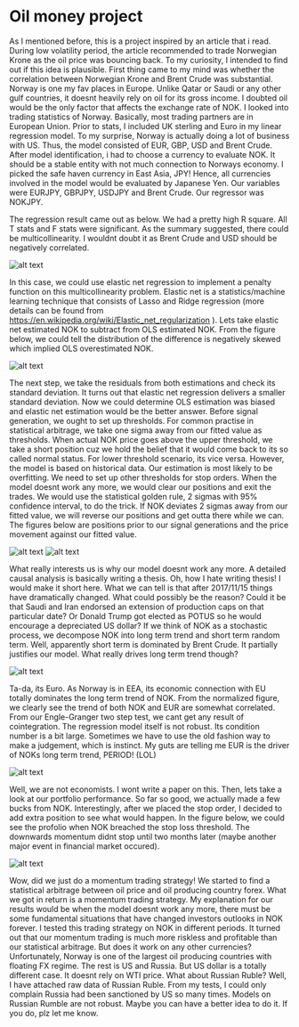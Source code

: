 # Oil money project

As I mentioned before, this is a project inspired by an article that i read. During low volatility period, the article recommended to trade Norwegian Krone as the oil price was bouncing back. To my curiosity, I intended to find out if this idea is plausible. First thing came to my mind was whether the correlation between Norwegian Krone and Brent Crude was substantial. Norway is one my fav places in Europe. Unlike Qatar or Saudi or any other gulf countries, it doesnt heavily rely on oil for its gross income. I doubted oil would be the only factor that affects the exchange rate of NOK. I looked into trading statistics of Norway. Basically, most trading partners are in European Union. Prior to stats, I included UK sterling and Euro in my linear regression model. To my surprise, Norway is actually doing a lot of business with US. Thus, the model consisted of EUR, GBP, USD and Brent Crude. After model identification, i had to choose a currency to evaluate NOK. It should be a stable entity with not much connection to Norways economy. I picked the safe haven currency in East Asia, JPY! Hence, all currencies involved in the model would be evaluated by Japanese Yen. Our variables were EURJPY, GBPJPY, USDJPY and Brent Crude. Our regressor was NOKJPY.

The regression result came out as below. We had a pretty high R square. All T stats and F stats were significant. As the summary suggested, there could be multicollinearity. I wouldnt doubt it as Brent Crude and USD should be negatively correlated.

![alt text](https://github.com/tattooday/quant-trading/blob/master/oil%20money%20project/preview/model%20summary.PNG)

In this case, we could use elastic net regression to implement a penalty function on this multicollinearity problem. Elastic net is a statistics/machine learning technique that consists of Lasso and Ridge regression (more details can be found from https://en.wikipedia.org/wiki/Elastic_net_regularization ). Lets take elastic net estimated NOK to subtract from OLS estimated NOK. From the figure below, we could tell the distribution of the difference is negatively skewed which implied OLS overestimated NOK.

![alt text](https://github.com/tattooday/quant-trading/blob/master/oil%20money%20project/preview/ols%20vs%20elastic%20net.png)

The next step, we take the residuals from both estimations and check its standard deviation. It turns out that elastic net regression delivers a smaller standard deviation. Now we could determine OLS estimation was biased and elastic net estimation would be the better answer. Before signal generation, we ought to set up thresholds. For common practise in statistical arbitrage, we take one sigma away from our fitted value as thresholds. When actual NOK price goes above the upper threshold, we take a short position cuz we hold the belief that it would come back to its so called normal status. For lower threshold scenario, its vice versa. However, the model is based on historical data. Our estimation is most likely to be overfitting. We need to set up other thresholds for stop orders. When the model doesnt work any more, we would clear our positions and exit the trades. We would use the statistical golden rule, 2 sigmas with 95% confidence interval, to do the trick. If NOK deviates 2 sigmas away from our fitted value, we will reverse our positions and get outta there while we can. The figures below are positions prior to our signal generations and the price movement against our fitted value.

![alt text](https://github.com/tattooday/quant-trading/blob/master/oil%20money%20project/preview/positions.png)
![alt text](https://github.com/tattooday/quant-trading/blob/master/oil%20money%20project/preview/actual%20vs%20fitted.png)

What really interests us is why our model doesnt work any more. A detailed causal analysis is basically writing a thesis. Oh, how I hate writing thesis! I would make it short here. What we can tell is that after 2017/11/15 things have dramatically changed. What could possibly be the reason? Could it be that Saudi and Iran endorsed an extension of production caps on that particular date? Or Donald Trump got elected as POTUS so he would encourage a depreciated US dollar? If we think of NOK as a stochastic process, we decompose NOK into long term trend and short term random term. Well, apparently short term is dominated by Brent Crude. It partially justifies our model. What really drives long term trend though? 

![alt text](https://github.com/tattooday/quant-trading/blob/master/oil%20money%20project/preview/brent%20crude.png)

Ta-da, its Euro. As Norway is in EEA, its economic connection with EU totally dominates the long term trend of NOK. From the normalized figure, we clearly see the trend of both NOK and EUR are somewhat correlated. From our Engle-Granger two step test, we cant get any result of cointegration. The regression model itself is not robust. Its condition number is a bit large. Sometimes we have to use the old fashion way to make a judgement, which is instinct. My guts are telling me EUR is the driver of NOKs long term trend, PERIOD! (LOL)

![alt text](https://github.com/tattooday/quant-trading/blob/master/oil%20money%20project/preview/random%20walk%20with%20a%20drift.png)

Well, we are not economists. I wont write a paper on this. Then, lets take a look at our portfolio performance. So far so good, we actually made a few bucks from NOK. Interestingly, after we placed the stop order, I decided to add extra position to see what would happen. In the figure below, we could see the profolio when NOK breached the stop loss threshold. The downwards momentum didnt stop until two months later (maybe another major event in financial market occured). 

![alt text](https://github.com/tattooday/quant-trading/blob/master/oil%20money%20project/preview/portfolio.png)

Wow, did we just do a momentum trading strategy! We started to find a statistical arbitrage between oil price and oil producing country forex. What we got in return is a momentum trading strategy. My explanation for our results would be when the model doesnt work any more, there must be some fundamental situations that have changed investors outlooks in NOK forever. I tested this trading strategy on NOK in different periods. It turned out that our momentum trading is much more riskless and profitable than our statistical arbitrage. But does it work on any other currencies? Unfortunately, Norway is one of the largest oil producing countries with floating FX regime. The rest is US and Russia. But US dollar is a totally different case. It doesnt rely on WTI price. What about Russian Ruble? Well, I have attached raw data of Russian Ruble. From my tests, I could only complain Russia had been sanctioned by US so many times. Models on Russian Rumble are not robust. Maybe you can have a better idea to do it. If you do, plz let me know.

